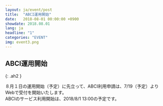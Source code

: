 ```yaml
---
layout: ja/event/post
title:  "ABCI運用開始"
date:   2018-08-01 00:00:00 +0900
showdate: 2018.08.01
lang: ja
headline: "1"
categories: "EVENT"
img: event3.png
---
```



## ABCI運用開始
{: .ah2 }


<div>８月１日の運用開始（予定）に先立って、ABCI利用申請は、7/19（予定）よりWebで受付を開始いたします。<br />
ABCIのサービス利用開始は、2018/8/1 13:00の予定です。

</div>
<br />


